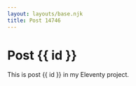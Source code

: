 ```yaml
---
layout: layouts/base.njk
title: Post 14746
---
```


# Post {{ id }}

This is post {{ id }} in my Eleventy project.
